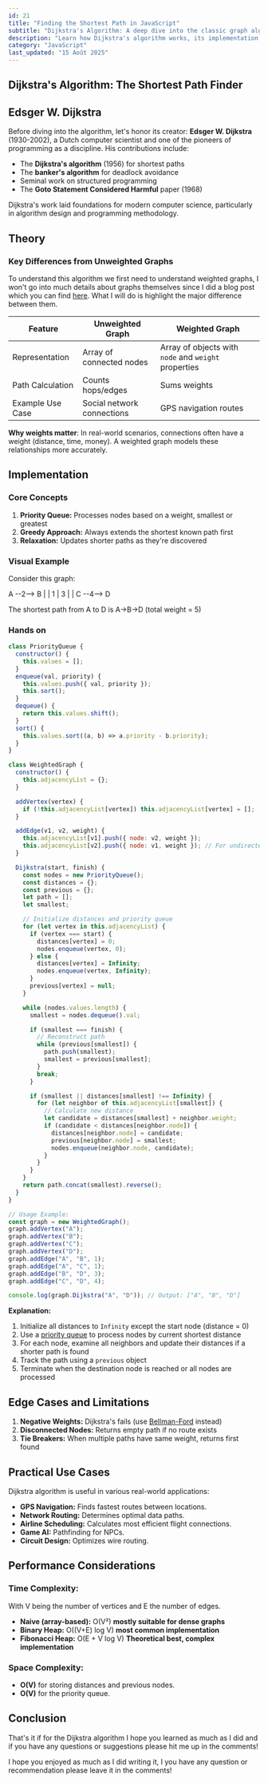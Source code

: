 ```yaml
---
id: 21
title: "Finding the Shortest Path in JavaScript"
subtitle: "Dijkstra's Algorithm: A deep dive into the classic graph algorithm with practical implementation"
description: "Learn how Dijkstra's algorithm works, its implementation in JavaScript, and real-world use cases."
category: "JavaScript"
last_updated: "15 Août 2025"
---
```


## Dijkstra's Algorithm: The Shortest Path Finder

## Edsger W. Dijkstra

Before diving into the algorithm, let's honor its creator: **Edsger W. Dijkstra** (1930-2002), a Dutch computer scientist and one of the pioneers of programming as a discipline. His contributions include:
- The **Dijkstra's algorithm** (1956) for shortest paths
- The **banker's algorithm** for deadlock avoidance
- Seminal work on structured programming
- The **Goto Statement Considered Harmful** paper (1968)

Dijkstra's work laid foundations for modern computer science, particularly in algorithm design and programming methodology.

## Theory

### Key Differences from Unweighted Graphs

To understand this algorithm we first need to understand weighted graphs, I won't go into much details about graphs themselves since I did a blog post which you can find [here](https://blog.melvinvmegen.com/posts/javascript/graph). What I will do is highlight the major difference between them.

| Feature             | Unweighted Graph           | Weighted Graph                                       |
| ------------------- | -------------------------- | ---------------------------------------------------- |
| Representation      | Array of connected nodes   | Array of objects with `node` and `weight` properties |
| Path Calculation    | Counts hops/edges          | Sums weights                                         |
| Example Use Case    | Social network connections | GPS navigation routes                                |

**Why weights matter**: In real-world scenarios, connections often have a weight (distance, time, money). A weighted graph models these relationships more accurately.

## Implementation

### Core Concepts
1. **Priority Queue:** Processes nodes based on a weight, smallest or greatest
2. **Greedy Approach:** Always extends the shortest known path first
3. **Relaxation:** Updates shorter paths as they're discovered

### Visual Example

Consider this graph:

A --2--> B
|        |
1        | 3
|        |
C --4--> D

The shortest path from A to D is A→B→D (total weight = 5)

### Hands on

```javascript
class PriorityQueue {
  constructor() {
    this.values = [];
  }
  enqueue(val, priority) {
    this.values.push({ val, priority });
    this.sort();
  }
  dequeue() {
    return this.values.shift();
  }
  sort() {
    this.values.sort((a, b) => a.priority - b.priority);
  }
}

class WeightedGraph {
  constructor() {
    this.adjacencyList = {};
  }

  addVertex(vertex) {
    if (!this.adjacencyList[vertex]) this.adjacencyList[vertex] = [];
  }

  addEdge(v1, v2, weight) {
    this.adjacencyList[v1].push({ node: v2, weight });
    this.adjacencyList[v2].push({ node: v1, weight }); // For undirected graph
  }

  Dijkstra(start, finish) {
    const nodes = new PriorityQueue();
    const distances = {};
    const previous = {};
    let path = [];
    let smallest;

    // Initialize distances and priority queue
    for (let vertex in this.adjacencyList) {
      if (vertex === start) {
        distances[vertex] = 0;
        nodes.enqueue(vertex, 0);
      } else {
        distances[vertex] = Infinity;
        nodes.enqueue(vertex, Infinity);
      }
      previous[vertex] = null;
    }

    while (nodes.values.length) {
      smallest = nodes.dequeue().val;

      if (smallest === finish) {
        // Reconstruct path
        while (previous[smallest]) {
          path.push(smallest);
          smallest = previous[smallest];
        }
        break;
      }

      if (smallest || distances[smallest] !== Infinity) {
        for (let neighbor of this.adjacencyList[smallest]) {
          // Calculate new distance
          let candidate = distances[smallest] + neighbor.weight;
          if (candidate < distances[neighbor.node]) {
            distances[neighbor.node] = candidate;
            previous[neighbor.node] = smallest;
            nodes.enqueue(neighbor.node, candidate);
          }
        }
      }
    }
    return path.concat(smallest).reverse();
  }
}

// Usage Example:
const graph = new WeightedGraph();
graph.addVertex("A");
graph.addVertex("B");
graph.addVertex("C");
graph.addVertex("D");
graph.addEdge("A", "B", 1);
graph.addEdge("A", "C", 1);
graph.addEdge("B", "D", 3);
graph.addEdge("C", "D", 4);

console.log(graph.Dijkstra("A", "D")); // Output: ["A", "B", "D"]
```

**Explanation:**
1. Initialize all distances to `Infinity` except the start node (distance = 0)
2. Use a [priority queue](https://blog.melvinvmegen.com/posts/javascript/queue) to process nodes by current shortest distance
3. For each node, examine all neighbors and update their distances if a shorter path is found
4. Track the path using a `previous` object
5. Terminate when the destination node is reached or all nodes are processed

## Edge Cases and Limitations
1. **Negative Weights:**  Dijkstra's fails (use [Bellman-Ford](https://en.wikipedia.org/wiki/Bellman%E2%80%93Ford_algorithm) instead)
2. **Disconnected Nodes:** Returns empty path if no route exists
3. **Tie Breakers:** When multiple paths have same weight, returns first found

## Practical Use Cases
Dijkstra algorithm is useful in various real-world applications:
- **GPS Navigation:** Finds fastest routes between locations.
- **Network Routing:** Determines optimal data paths.
- **Airline Scheduling:** Calculates most efficient flight connections.
- **Game AI:** Pathfinding for NPCs.
- **Circuit Design:** Optimizes wire routing.

## Performance Considerations

### **Time Complexity**:
With V being the number of vertices and E the number of edges.
- **Naive (array-based):** O(V²) **mostly suitable for dense graphs**
- **Binary Heap:** O((V+E) log V) **most common implementation**
- **Fibonacci Heap:** O(E + V log V) **Theoretical best, complex implementation**

### **Space Complexity**:
- **O(V)** for storing distances and previous nodes.
- **O(V)** for the priority queue.

## Conclusion

That's it if for the Dijkstra algorithm I hope you learned as much as I did and if you have any questions or suggestions please hit me up in the comments!

I hope you enjoyed as much as I did writing it, I you have any question or recommendation please leave it in the comments!
